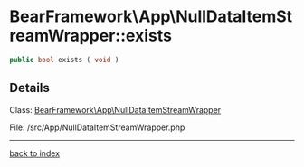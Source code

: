 # BearFramework\App\NullDataItemStreamWrapper::exists

```php
public bool exists ( void )
```

## Details

Class: [BearFramework\App\NullDataItemStreamWrapper](bearframework.app.nulldataitemstreamwrapper.class.md)

File: /src/App/NullDataItemStreamWrapper.php

---

[back to index](index.md)

